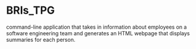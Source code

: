 # BRIs_TPG
 command-line application that takes in information about employees on a software engineering team and generates an HTML webpage that displays summaries for each person.
